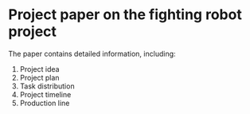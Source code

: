 # Project paper on the fighting robot project

The paper contains detailed information, including:
1. Project idea
2. Project plan
3. Task distribution
4. Project timeline
5. Production line
